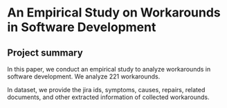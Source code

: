 # An Empirical Study on Workarounds in Software Development
## Project summary

In this paper, we conduct an empirical study to analyze workarounds in software development. We analyze 221 workarounds.

In dataset, we provide the jira ids, symptoms, causes, repairs, related documents, and other extracted information of collected workarounds. 
